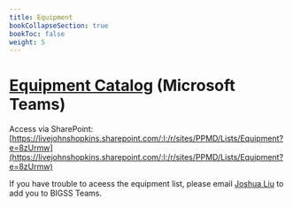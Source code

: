 ```yaml
---
title: Equipment
bookCollapseSection: true
bookToc: false
weight: 5
---
```


# [Equipment Catalog](https://teams.microsoft.com/l/entity/26bc2873-6023-480c-a11b-76b66605ce8c/_djb2_msteams_prefix_1302925211?context=%7B%22subEntityId%22%3Anull%2C%22channelId%22%3A%2219%3A853a20386bac40e59485fd8c98d80ad5%40thread.tacv2%22%7D&groupId=11b0952a-e765-4985-abe3-73c17c99cb17&tenantId=9fa4f438-b1e6-473b-803f-86f8aedf0dec&allowXTenantAccess=false) (Microsoft Teams)

Access via SharePoint: [https://livejohnshopkins.sharepoint.com/:l:/r/sites/PPMD/Lists/Equipment?e=8zUrmw](https://livejohnshopkins.sharepoint.com/:l:/r/sites/PPMD/Lists/Equipment?e=8zUrmw)

If you have trouble to aceess the equipment list, please email [Joshua Liu](mailto:jsliu@jhu.edu) to add you to BIGSS Teams.
